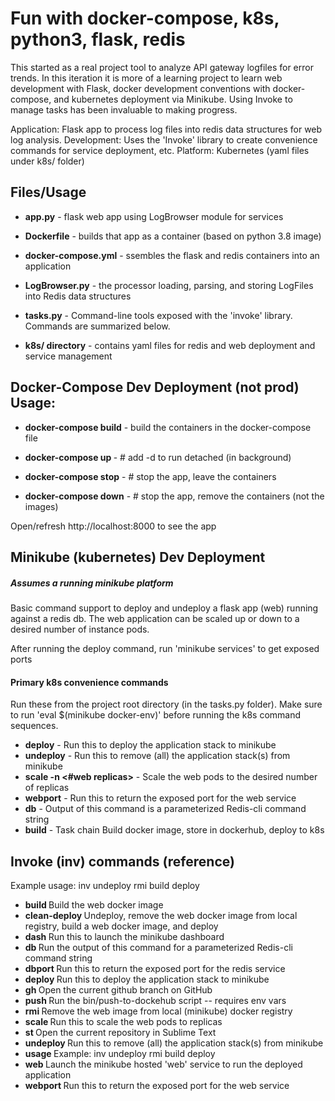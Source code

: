 # Fun with docker-compose, k8s, python3, flask, redis

This started as a real project tool to analyze API gateway logfiles for error trends.  In this iteration it is more of a learning project to learn web development with Flask, docker development conventions with docker-compose, and kubernetes deployment via Minikube.  Using Invoke to manage tasks has been invaluable to making progress.

Application:  Flask app to process log files into redis data structures for web log analysis.
Development:  Uses the 'Invoke' library to create convenience commands for service deployment, etc.
Platform:  Kubernetes (yaml files under k8s/ folder)

## Files/Usage

* <b>app.py</b> - flask web app using LogBrowser module for services

* <b>Dockerfile</b> - builds that app as a container (based on python 3.8 image)

* <b>docker-compose.yml</b> - ssembles the flask and redis containers into an application

* <b>LogBrowser.py</b> - the processor loading, parsing, and storing LogFiles into Redis data structures

* <b>tasks.py</b> - Command-line tools exposed with the 'invoke' library.  Commands are summarized below.

* <b>k8s/ directory</b> - contains yaml files for redis and web deployment and service management

## Docker-Compose Dev Deployment (not prod) Usage:

* <b>docker-compose build</b> - build the containers in the docker-compose file

* <b>docker-compose up </b> - # add -d to run detached (in background)

* <b>docker-compose stop</b> - # stop the app, leave the containers

* <b>docker-compose down</b> - # stop the app, remove the containers (not the images)

Open/refresh http://localhost:8000 to see the app

## Minikube (kubernetes) Dev Deployment

##### Assumes a running minikube platform

Basic command support to deploy and undeploy a flask app (web) running against a redis db.  The web application can be scaled up or down to a desired number of instance pods.  

After running the deploy command, run 'minikube services' to get exposed ports

#### Primary k8s convenience commands

Run these from the project root directory (in the tasks.py folder).  Make sure to run 'eval $(minikube docker-env)' before running the k8s command sequences.

*  <b>deploy</b>     - Run this to deploy the application stack to minikube
*  <b>undeploy</b>   - Run this to remove (all) the application stack(s) from minikube
*  <b>scale -n <#web replicas></b> - Scale the web pods to the desired number of replicas
*  <b>webport</b>    - Run this to return the exposed port for the web service
*  <b>db</b>         - Output of this command is a parameterized Redis-cli command string
*  <b>build</b>      - Task chain Build docker image, store in dockerhub, deploy to k8s

## Invoke (inv) commands (reference)

Example usage:  inv undeploy rmi build deploy

* <b>build </b> Build the web docker image
* <b> clean-deploy	</b> Undeploy, remove the web docker image from local registry, build a web docker image, and deploy
* <b>   dash  </b>         Run this to launch the minikube dashboard
* <b>   db  </b>           Run the output of this command for a parameterized Redis-cli command string
* <b>   dbport  </b>       Run this to return the exposed port for the redis service
* <b>   deploy </b>        Run this to deploy the application stack to minikube
* <b>   gh  </b>           Open the current github branch on GitHub
* <b>   push   </b>        Run the bin/push-to-dockehub script -- requires env vars
* <b>   rmi  </b>          Remove the web image from local (minikube) docker registry
* <b>   scale </b>         Run this to scale the web pods to <num> replicas
* <b>   st    </b>         Open the current repository in Sublime Text
* <b>   undeploy  </b>     Run this to remove (all) the application stack(s) from minikube
* <b>   usage  </b>        Example:  inv undeploy rmi build deploy
* <b>   web   </b>         Launch the minikube hosted 'web' service to run the deployed application
* <b>   webport  </b>      Run this to return the exposed port for the web service
